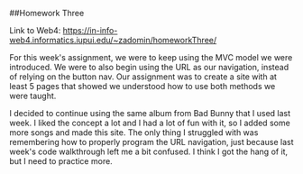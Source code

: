 ##Homework Three

Link to Web4: https://in-info-web4.informatics.iupui.edu/~zadomin/homeworkThree/

For this week's assignment, we were to keep using the MVC model we were introduced. We were to also begin using the URL as our navigation, instead of relying on the button nav. Our assignment was to create a site with at least 5 pages that showed we understood how to use both methods we were taught.

I decided to continue using the same album from Bad Bunny that I used last week. I liked the concept a lot and I had a lot of fun with it, so I added some more songs and made this site. The only thing I struggled with was remembering how to properly program the URL navigation, just because last week's code walkthrough left me a bit confused. I think I got the hang of it, but I need to practice more.
